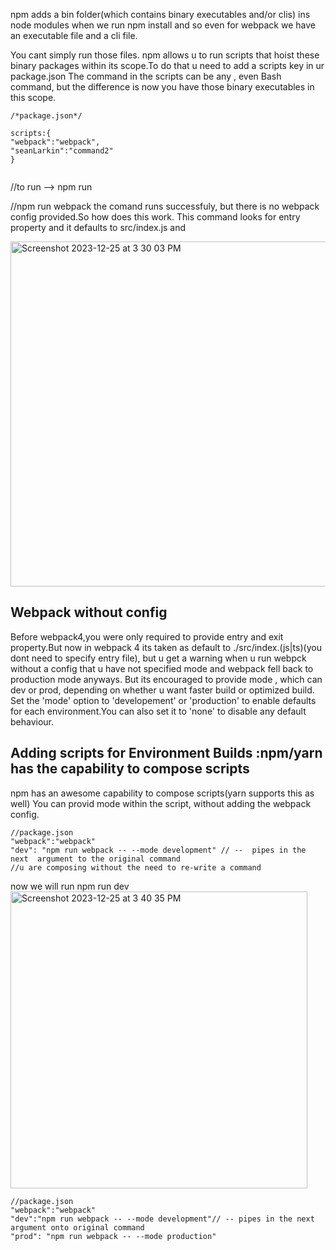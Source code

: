 
npm adds a bin folder(which contains binary executables and/or clis) ins node modules when we run npm install and so even for webpack we have an executable file and a cli file.

You cant simply run those files. npm allows u to run scripts that hoist these binary packages within its scope.To do that u need to add a scripts key in ur package.json
The command in the scripts  can be any , even Bash command, but the difference is now you have those binary executables in this scope.

```
/*package.json*/

scripts:{
"webpack":"webpack",
"seanLarkin":"command2"
}


```
//to run --> npm run <nameOfTheScript>  

  //npm run webpack
  the comand runs successfuly, but there is no webpack config provided.So how does this work.
  This command looks for entry property and it defaults to src/index.js and 
 
  <img width="552" alt="Screenshot 2023-12-25 at 3 30 03 PM" src="https://github.com/Surbhi-Kohli/JSModulesAndWebpack/assets/32058209/917bb985-d29f-43d0-87de-88e414fe878d">

  ## Webpack without config
  
  Before webpack4,you were only required to provide entry and exit property.But now in webpack 4 its taken as default to ./src/index.(js|ts)(you dont need to specify entry file),
  but u get a warning when u run webpck without a config that u have not specified mode and webpack fell back to production mode anyways.
  But its encouraged to provide mode , which can dev or prod, depending on whether u want faster build or optimized build.
   Set the 'mode' option to 'developement' or 'production' to enable defaults for each environment.You can also set it to 'none' to disable any default behaviour.
  
  
  ## Adding scripts for Environment Builds :npm/yarn has the capability to compose scripts
  
  
  npm has an awesome capability to compose scripts(yarn supports this as well)
  You can provid mode within the script, without adding the webpack config.
  ```
  //package.json
  "webpack":"webpack"
  "dev": "npm run webpack -- --mode development" // --  pipes in the next  argument to the original command
  //u are composing without the need to re-write a command
  
  ```
  now we will run 
  npm run dev
  <img width="475" alt="Screenshot 2023-12-25 at 3 40 35 PM" src="https://github.com/Surbhi-Kohli/JSModulesAndWebpack/assets/32058209/fbb1eae7-dca0-41dc-88e5-28b2375c39bf">

   ```
  //package.json
  "webpack":"webpack"
  "dev":"npm run webpack -- --mode development"// -- pipes in the next argument onto original command
  "prod": "npm run webpack -- --mode production"
  
  
  ```
